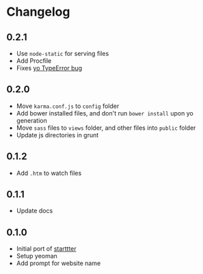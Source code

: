 # Changelog

## 0.2.1

* Use `node-static` for serving files
* Add Procfile
* Fixes [yo TypeError bug](https://github.com/yeoman/generator-webapp/issues/137)

## 0.2.0

* Move `karma.conf.js` to `config` folder
* Add bower installed files, and don't run `bower install` upon yo generation
* Move `sass` files to `views` folder, and other files into `public` folder
* Update js directories in grunt

## 0.1.2

* Add `.htm` to watch files

## 0.1.1

* Update docs

## 0.1.0

* Initial port of [starttter](https://github.com/taktran/starttter)
* Setup yeoman
* Add prompt for website name
